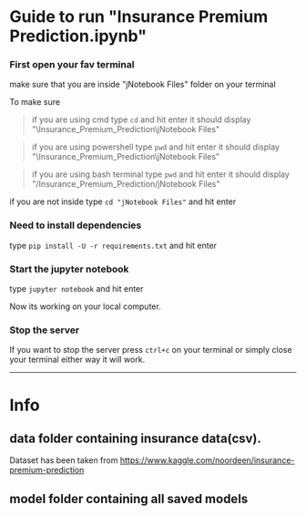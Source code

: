 # Guide to run "Insurance Premium Prediction.ipynb"

  

### First open your fav terminal

make sure that you are inside "jNotebook Files" folder on your terminal

To make sure

  

> if you are using cmd
type `cd` and hit enter it should display "\Insurance_Premium_Prediction\jNotebook Files"


> if you are using powershell
type `pwd` and hit enter it should display "\Insurance_Premium_Prediction\jNotebook Files"


> if you are using bash terminal
type `pwd` and hit enter it should display "/Insurance_Premium_Prediction/jNotebook Files"


if you are not inside type `cd "jNotebook Files"` and hit enter


### Need to install dependencies


type `pip install -U -r requirements.txt` and hit enter

  

### Start the jupyter notebook

type `jupyter notebook` and hit enter

Now its working on your local computer.

### Stop the server

If you want to stop the server press `ctrl+c` on your terminal or simply close your terminal either way it will work.

____

# Info

## data folder containing insurance data(csv).
Dataset has been taken from https://www.kaggle.com/noordeen/insurance-premium-prediction

## model folder containing all saved models




